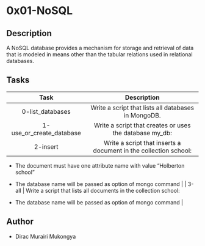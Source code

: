 # 0x01-NoSQL

## Description

A NoSQL database provides a mechanism for storage and retrieval of data that is modeled in means other than the tabular relations used in relational databases.

## Tasks

| Task | Description |
| :---: | :---: |
| 0-list_databases | Write a script that lists all databases in MongoDB. |
| 1-use_or_create_database | Write a script that creates or uses the database my_db: |
| 2-insert | Write a script that inserts a document in the collection school:

* The document must have one attribute name with value “Holberton school”
* The database name will be passed as option of mongo command |
| 3-all | Write a script that lists all documents in the collection school:

* The database name will be passed as option of mongo command |


## Author

* Dirac Murairi Mukongya